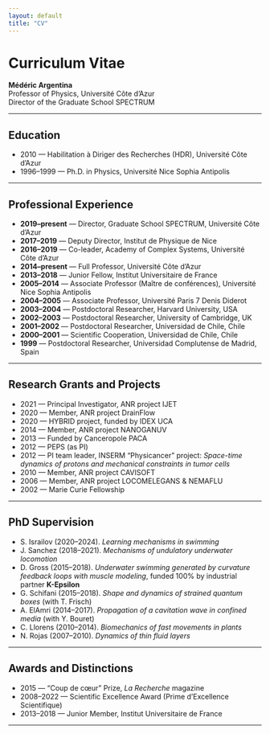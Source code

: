 ```yaml
---
layout: default
title: "CV"
---
```


# Curriculum Vitae

**Médéric Argentina**  
Professor of Physics, Université Côte d’Azur  
Director of the Graduate School SPECTRUM  

---

## Education
- 2010 — Habilitation à Diriger des Recherches (HDR), Université Côte d’Azur  
- 1996–1999 — Ph.D. in Physics, Université Nice Sophia Antipolis  

---

## Professional Experience
- **2019–present** — Director, Graduate School SPECTRUM, Université Côte d’Azur  
- **2017–2019** — Deputy Director, Institut de Physique de Nice  
- **2016–2019** — Co-leader, Academy of Complex Systems, Université Côte d’Azur  
- **2014–present** — Full Professor, Université Côte d’Azur  
- **2013–2018** — Junior Fellow, Institut Universitaire de France  
- **2005–2014** — Associate Professor (Maître de conférences), Université Nice Sophia Antipolis  
- **2004–2005** — Associate Professor, Université Paris 7 Denis Diderot  
- **2003–2004** — Postdoctoral Researcher, Harvard University, USA  
- **2002–2003** — Postdoctoral Researcher, University of Cambridge, UK  
- **2001–2002** — Postdoctoral Researcher, Universidad de Chile, Chile  
- **2000–2001** — Scientific Cooperation, Universidad de Chile, Chile  
- **1999** — Postdoctoral Researcher, Universidad Complutense de Madrid, Spain  

---

## Research Grants and Projects
- 2021 — Principal Investigator, ANR project IJET  
- 2020 — Member, ANR project DrainFlow  
- 2020 — HYBRID project, funded by IDEX UCA  
- 2014 — Member, ANR project NANOGANUV  
- 2013 — Funded by Canceropole PACA  
- 2012 — PEPS (as PI)  
- 2012 — PI team leader, INSERM “Physicancer” project: *Space-time dynamics of protons and mechanical constraints in tumor cells*  
- 2010 — Member, ANR project CAVISOFT  
- 2006 — Member, ANR project LOCOMELEGANS & NEMAFLU  
- 2002 — Marie Curie Fellowship  

---

## PhD Supervision
- S. Israilov (2020–2024). *Learning mechanisms in swimming*  
- J. Sanchez (2018–2021). *Mechanisms of undulatory underwater locomotion*  
- D. Gross (2015–2018). *Underwater swimming generated by curvature feedback loops with muscle modeling*, funded 100% by industrial partner **K-Epsilon**  
- G. Schifani (2015–2018). *Shape and dynamics of strained quantum boxes* (with T. Frisch)  
- A. ElAmri (2014–2017). *Propagation of a cavitation wave in confined media* (with Y. Bouret)  
- C. Llorens (2010–2014). *Biomechanics of fast movements in plants*  
- N. Rojas (2007–2010). *Dynamics of thin fluid layers*  

---

## Awards and Distinctions
- 2015 — “Coup de cœur” Prize, *La Recherche* magazine  
- 2008–2022 — Scientific Excellence Award (Prime d’Excellence Scientifique)  
- 2013–2018 — Junior Member, Institut Universitaire de France  

---

